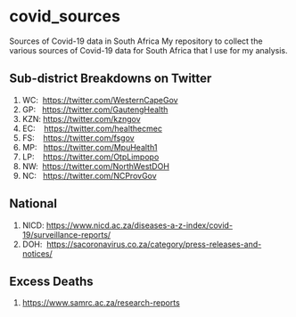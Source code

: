 # covid_sources
Sources of Covid-19 data in South Africa
My repository to collect the various sources of Covid-19 data for South Africa that I use for my analysis. 

## Sub-district Breakdowns on Twitter
1. WC:&nbsp;&nbsp;https://twitter.com/WesternCapeGov
2. GP:&nbsp;&nbsp;&nbsp;https://twitter.com/GautengHealth
3. KZN:&nbsp;https://twitter.com/kzngov
4. EC:&nbsp;&nbsp;&nbsp;&nbsp;https://twitter.com/healthecmec
5. FS:&nbsp;&nbsp;&nbsp;&nbsp;https://twitter.com/fsgov
6. MP:&nbsp;&nbsp;&nbsp;https://twitter.com/MpuHealth1
7. LP:&nbsp;&nbsp;&nbsp;&nbsp;https://twitter.com/OtpLimpopo
8. NW:&nbsp;&nbsp;https://twitter.com/NorthWestDOH
9. NC:&nbsp;&nbsp;&nbsp;https://twitter.com/NCProvGov

## National
1. NICD:&nbsp;https://www.nicd.ac.za/diseases-a-z-index/covid-19/surveillance-reports/
2. DOH:&nbsp;&nbsp;https://sacoronavirus.co.za/category/press-releases-and-notices/


## Excess Deaths
1. https://www.samrc.ac.za/research-reports

